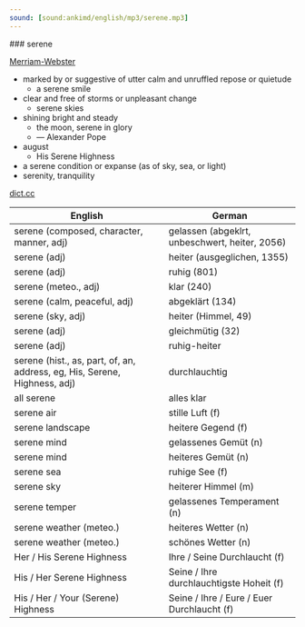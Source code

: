 ```yaml
---
sound: [sound:ankimd/english/mp3/serene.mp3]
---
```


\### serene

[Merriam-Webster](https://www.merriam-webster.com/dictionary/serene)

- marked by or suggestive of utter calm and unruffled repose or quietude
    - a serene smile
- clear and free of storms or unpleasant change
    - serene skies
- shining bright and steady
    - the moon, serene in glory
    - — Alexander Pope
- august
    - His Serene Highness
- a serene condition or expanse (as of sky, sea, or light)
- serenity, tranquility

[dict.cc](https://www.dict.cc/serene)

| English        | German       |
| -------------- | ------------ |
| serene (composed, character, manner, adj) | gelassen (abgeklrt, unbeschwert, heiter, 2056) |
| serene (adj) | heiter (ausgeglichen, 1355) |
| serene (adj) | ruhig (801) |
| serene (meteo., adj) | klar (240) |
| serene (calm, peaceful, adj) | abgeklärt (134) |
| serene (sky, adj) | heiter (Himmel, 49) |
| serene (adj) | gleichmütig (32) |
| serene (adj) | ruhig-heiter |
| serene (hist., as, part, of, an, address, eg, His, Serene, Highness, adj) | durchlauchtig |
| all serene | alles klar |
| serene air | stille Luft (f) |
| serene landscape | heitere Gegend (f) |
| serene mind | gelassenes Gemüt (n) |
| serene mind | heiteres Gemüt (n) |
| serene sea | ruhige See (f) |
| serene sky | heiterer Himmel (m) |
| serene temper | gelassenes Temperament (n) |
| serene weather (meteo.) | heiteres Wetter (n) |
| serene weather (meteo.) | schönes Wetter (n) |
| Her / His Serene Highness | Ihre / Seine Durchlaucht (f) |
| His / Her Serene Highness | Seine / Ihre durchlauchtigste Hoheit (f) |
| His / Her / Your (Serene) Highness | Seine / Ihre / Eure / Euer Durchlaucht (f) |
